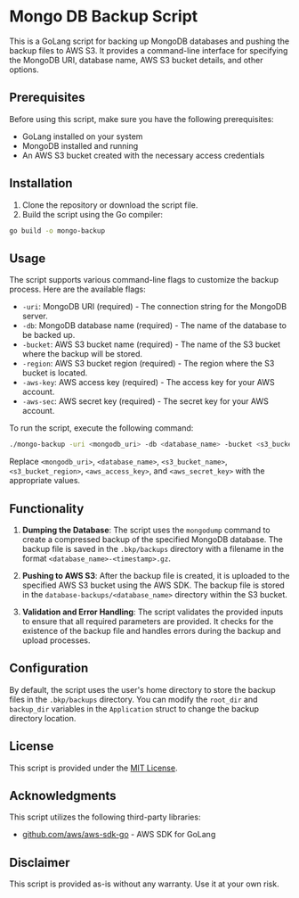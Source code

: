 # Mongo DB Backup Script

This is a GoLang script for backing up MongoDB databases and pushing the backup files to AWS S3. It provides a command-line interface for specifying the MongoDB URI, database name, AWS S3 bucket details, and other options.

## Prerequisites

Before using this script, make sure you have the following prerequisites:

- GoLang installed on your system
- MongoDB installed and running
- An AWS S3 bucket created with the necessary access credentials

## Installation

1. Clone the repository or download the script file.
2. Build the script using the Go compiler:
```sh
go build -o mongo-backup
```
## Usage

The script supports various command-line flags to customize the backup process. Here are the available flags:

- `-uri`: MongoDB URI (required) - The connection string for the MongoDB server.
- `-db`: MongoDB database name (required) - The name of the database to be backed up.
- `-bucket`: AWS S3 bucket name (required) - The name of the S3 bucket where the backup will be stored.
- `-region`: AWS S3 bucket region (required) - The region where the S3 bucket is located.
- `-aws-key`: AWS access key (required) - The access key for your AWS account.
- `-aws-sec`: AWS secret key (required) - The secret key for your AWS account.

To run the script, execute the following command:
```sh
./mongo-backup -uri <mongodb_uri> -db <database_name> -bucket <s3_bucket_name> -region <s3_bucket_region> -aws-key <aws_access_key> -aws-sec <aws_secret_key>
```

Replace `<mongodb_uri>`, `<database_name>`, `<s3_bucket_name>`, `<s3_bucket_region>`, `<aws_access_key>`, and `<aws_secret_key>` with the appropriate values.

## Functionality

1. **Dumping the Database**: The script uses the `mongodump` command to create a compressed backup of the specified MongoDB database. The backup file is saved in the `.bkp/backups` directory with a filename in the format `<database_name>-<timestamp>.gz`.

2. **Pushing to AWS S3**: After the backup file is created, it is uploaded to the specified AWS S3 bucket using the AWS SDK. The backup file is stored in the `database-backups/<database_name>` directory within the S3 bucket.

3. **Validation and Error Handling**: The script validates the provided inputs to ensure that all required parameters are provided. It checks for the existence of the backup file and handles errors during the backup and upload processes.

## Configuration

By default, the script uses the user's home directory to store the backup files in the `.bkp/backups` directory. You can modify the `root_dir` and `backup_dir` variables in the `Application` struct to change the backup directory location.

## License

This script is provided under the [MIT License](LICENSE).

## Acknowledgments

This script utilizes the following third-party libraries:

- [github.com/aws/aws-sdk-go](https://github.com/aws/aws-sdk-go) - AWS SDK for GoLang

## Disclaimer

This script is provided as-is without any warranty. Use it at your own risk.

